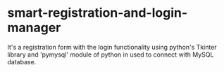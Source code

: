 # smart-registration-and-login-manager
It's a registration form with the login functionality using python's Tkinter library and 'pymysql' module of python in used to connect with MySQL database.
